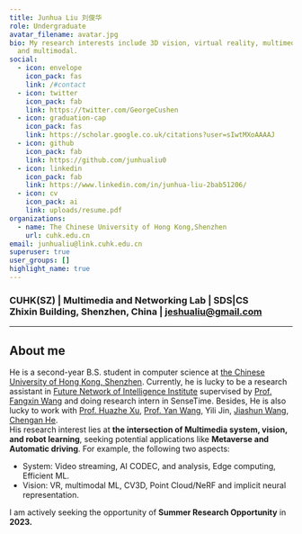 ```yaml
---
title: Junhua Liu 刘俊华
role: Undergraduate
avatar_filename: avatar.jpg
bio: My research interests include 3D vision, virtual reality, multimedia system
  and multimodal.
social:
  - icon: envelope
    icon_pack: fas
    link: /#contact
  - icon: twitter
    icon_pack: fab
    link: https://twitter.com/GeorgeCushen
  - icon: graduation-cap
    icon_pack: fas
    link: https://scholar.google.co.uk/citations?user=sIwtMXoAAAAJ
  - icon: github
    icon_pack: fab
    link: https://github.com/junhualiu0
  - icon: linkedin
    icon_pack: fab
    link: https://www.linkedin.com/in/junhua-liu-2bab51206/
  - icon: cv
    icon_pack: ai
    link: uploads/resume.pdf
organizations:
  - name: The Chinese University of Hong Kong,Shenzhen
    url: cuhk.edu.cn
email: junhualiu@link.cuhk.edu.cn
superuser: true
user_groups: []
highlight_name: true
---
```

### CUHK(SZ) | Multimedia and Networking Lab | SDS|CS <br /> Zhixin Building, Shenzhen, China | jeshualiu@gmail.com

- - -

## About me

He is a second-year B.S. student in computer science at [the Chinese University of Hong Kong, Shenzhen](https://www.cuhk.edu.cn). Currently, he is lucky to be a research assistant in [Future Network of Intelligence Institute](https://fnii.cuhk.edu.cn/) supervised by [Prof. Fangxin Wang](https://mypage.cuhk.edu.cn/academics/wangfangxin/publications.html) and doing research intern in SenseTime. Besides, He is also lucky to work with [Prof. Huazhe Xu](http://hxu.rocks/), [Prof. Yan Wang](https://air.tsinghua.edu.cn/en/info/1046/1379.html), Yili Jin, [Jiashun Wang](https://jiashunwang.github.io/), [Chengan He](http://cs.yale.edu/homes/che/).\
His research interest lies at **the intersection of Multimedia system, vision, and robot learning**, seeking potential applications like **Metaverse and** **Automatic driving**. For example, the following two aspects: 

* System: Video streaming, AI CODEC, and analysis, Edge computing, Efficient ML.
* Vision: VR, multimodal ML, CV3D, Point Cloud/NeRF and implicit neural representation.

I am actively seeking the opportunity of **Summer Research Opportunity** in **2023.**